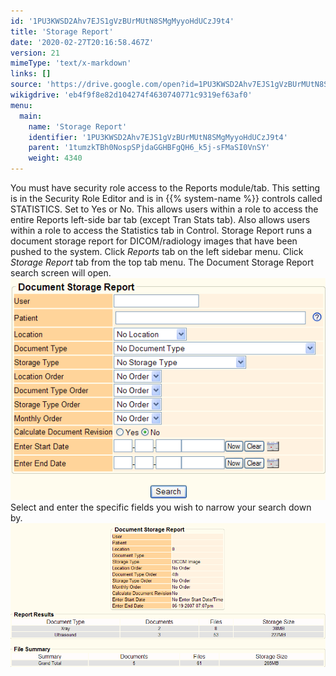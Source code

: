 ```yaml
---
id: '1PU3KWSD2Ahv7EJS1gVzBUrMUtN8SMgMyyoHdUCzJ9t4'
title: 'Storage Report'
date: '2020-02-27T20:16:58.467Z'
version: 21
mimeType: 'text/x-markdown'
links: []
source: 'https://drive.google.com/open?id=1PU3KWSD2Ahv7EJS1gVzBUrMUtN8SMgMyyoHdUCzJ9t4'
wikigdrive: 'eb4f9f8e82d104274f4630740771c9319ef63af0'
menu:
  main:
    name: 'Storage Report'
    identifier: '1PU3KWSD2Ahv7EJS1gVzBUrMUtN8SMgMyyoHdUCzJ9t4'
    parent: '1tumzkTBh0NospSPjdaGGHBFgQH6_k5j-sFMaSI0VnSY'
    weight: 4340
---
```

You must have security role access to the Reports module/tab. This setting is in the Security Role Editor and is in {{% system-name %}} controls called STATISTICS. Set to Yes or No. This allows users within a role to access the entire Reports left-side bar tab (except Tran Stats tab). Also allows users within a role to access the Statistics tab in Control.
Storage Report runs a document storage report for DICOM/radiology images that have been pushed to the system.
Click *Reports* tab on the left sidebar menu.
Click *Storage Report* tab from the top tab menu.
The Document Storage Report search screen will open.
![](storage-report.assets/100000000000021C0000017CE49010E8053F60AF.png)
Select and enter the specific fields you wish to narrow your search down by.
![](storage-report.assets/10000000000003850000019BF42EF4A28225EB5E.png)
